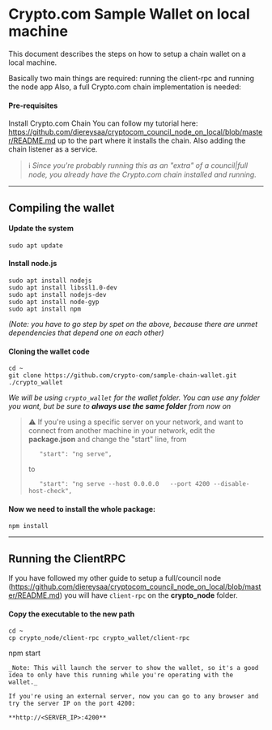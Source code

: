 # Crypto.com Sample Wallet on local machine
This document describes the steps on how to setup a chain wallet on a local machine.

Basically two main things are required: running the client-rpc and running the node app
Also, a full Crypto.com chain implementation is needed:

#### Pre-requisites
Install Crypto.com Chain
You can follow my tutorial here: https://github.com/diereysaa/cryptocom_council_node_on_local/blob/master/README.md up to the part where it installs the chain. Also adding the chain listener as a service.

> :information_source: _Since you're probably running this as an "extra" of a council|full node, you already have the Crypto.com chain installed and running._

---

## Compiling the wallet

#### Update the system
```shell
sudo apt update
```

#### Install node.js
```shell
sudo apt install nodejs
sudo apt install libssl1.0-dev
sudo apt install nodejs-dev
sudo apt install node-gyp
sudo apt install npm
```
_(Note: you have to go step by spet on the above, because there are unmet dependencies that depend one on each other)_


#### Cloning the wallet code
```shell
cd ~
git clone https://github.com/crypto-com/sample-chain-wallet.git ./crypto_wallet
```
_We will be using `crypto_wallet` for the wallet folder. You can use any folder you want, but be sure to **always use the same folder** from now on_

> :warning: If you're using a specific server on your network, and want to connect from another machine in your network, edit the **package.json** and change the "start" line, from
> ```
>    "start": "ng serve",
> ```
> to
> ```
>    "start": "ng serve --host 0.0.0.0   --port 4200 --disable-host-check",
> ```

#### Now we need to install the whole package:
```shell
npm install
```

---

## Running the ClientRPC
If you have followed my other guide to setup a full/council node (https://github.com/diereysaa/cryptocom_council_node_on_local/blob/master/README.md) you will have `client-rpc` on the **crypto_node** folder.

#### Copy the executable to the new path
```shell
cd ~
cp crypto_node/client-rpc crypto_wallet/client-rpc
```


npm start
```
_Note: This will launch the server to show the wallet, so it's a good idea to only have this running while you're operating with the wallet._

If you're using an external server, now you can go to any browser and try the server IP on the port 4200:

**http://<SERVER_IP>:4200**


